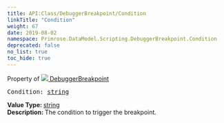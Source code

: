 ```yaml
---
title: API:Class/DebuggerBreakpoint/Condition
linkTitle: "Condition"
weight: 67
date: 2019-08-02
namespace: Primrose.DataModel.Scripting.DebuggerBreakpoint.Condition
deprecated: false
no_list: true
toc_hide: true
---
```

Property of <a href="/docs/api-reference/Class/DebuggerBreakpoint"><img src="/icons/silk/breakpoint.png"/>&nbsp;DebuggerBreakpoint</a>
<pre class="method-declaration">
Condition: <a class="type" href="/docs/api-reference/System/string">string</a></pre>
<b>Value Type: </b>
<a class="type" href="/docs/api-reference/System/string">string</a>
<br/>
<b>Description: </b>
The condition to trigger the breakpoint.


